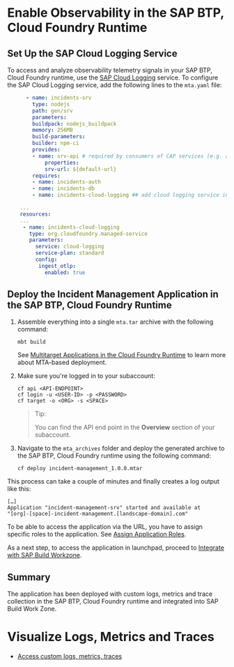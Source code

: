 # Enable Observability in the SAP BTP, Cloud Foundry Runtime

## Set Up the SAP Cloud Logging Service

To access and analyze observability telemetry signals in your SAP BTP, Cloud Foundry runtime, use the [SAP Cloud Logging](https://discovery-center.cloud.sap/serviceCatalog/cloud-logging) service. To configure the SAP Cloud Logging service, add the following lines to the `mta.yaml` file: 

```yaml
      - name: incidents-srv
        type: nodejs
        path: gen/srv
        parameters:
        buildpack: nodejs_buildpack
        memory: 256MB
        build-parameters:
        builder: npm-ci
        provides:
        - name: srv-api # required by consumers of CAP services (e.g. approuter)
            properties:
            srv-url: ${default-url}
        requires:
        - name: incidents-auth
        - name: incidents-db
        - name: incidents-cloud-logging ## add cloud logging service instance

    ...
    resources:
    ...
     - name: incidents-cloud-logging  
       type: org.cloudfoundry.managed-service  
       parameters: 
         service: cloud-logging  
         service-plan: standard  
         config:
          ingest_otlp: 
            enabled: true 
 ```

## Deploy the Incident Management Application in the SAP BTP, Cloud Foundry Runtime

1. Assemble everything into a single `mta.tar` archive with the following command:

    ```
    mbt build
    ```
    See [Multitarget Applications in the Cloud Foundry Runtime](https://help.sap.com/docs/btp/sap-business-technology-platform/multitarget-applications-in-cloud-foundry-environment) to learn more about MTA-based deployment.


2. Make sure you're logged in to your subaccount:

    ```
    cf api <API-ENDPOINT>
    cf login -u <USER-ID> -p <PASSWORD>
    cf target -o <ORG> -s <SPACE>
    ```
    >Tip:
    >
    >You can find the API end point in the **Overview** section of your subaccount.
    >
    
3. Navigate to the `mta_archives` folder and deploy the generated archive to the SAP BTP, Cloud Foundry runtime using the following command:

    ```
    cf deploy incident-management_1.0.0.mtar 
    ```

This process can take a couple of minutes and finally creates a log output like this:

```
[…]
Application "incident-management-srv" started and available at
"[org]-[space]-incident-management.[landscape-domain].com"
```

To be able to access the application via the URL, you have to assign specific roles to the application. See [Assign Application Roles](https://developers.sap.com/tutorials/user-role-assignment.html).

As a next step, to access the application in launchpad, proceed to [Integrate with SAP Build Workzone](https://developers.sap.com/tutorials/integrate-with-work-zone.html).

## Summary

The application has been deployed with custom logs, metrics and trace collection in the SAP BTP, Cloud Foundry runtime and integrated into SAP Build Work Zone.

# Visualize Logs, Metrics and Traces
- [Access custom logs, metrics, traces](./5-test-the-flow.md)
